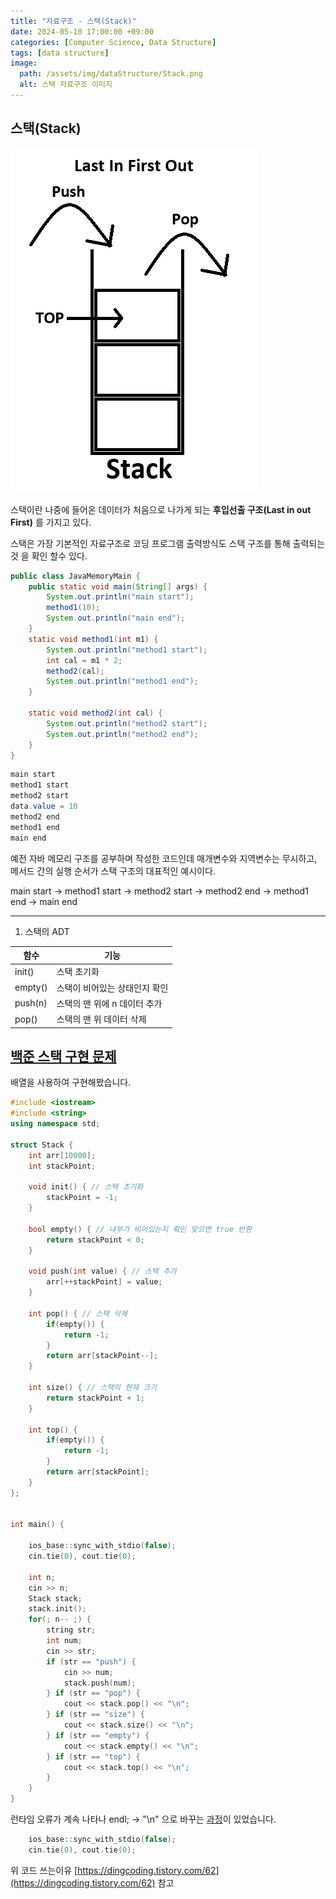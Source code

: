 ```yaml
---
title: "자료구조 - 스택(Stack)"
date: 2024-05-10 17:00:00 +09:00
categories: [Computer Science, Data Structure]
tags: [data structure]
image:
  path: /assets/img/dataStructure/Stack.png
  alt: 스택 자료구조 이미지
---
```


## **스택(Stack)**  

<img src="/assets/img/dataStructure/Stack.png" alt="Stack structure image">



스택이란 나중에 들어온 데이터가 처음으로 나가게 되는 **후입선출 구조(Last in out First)** 를 가지고 있다.

스택은 가장 기본적인 자료구조로 코딩 프로그램 출력방식도 스택 구조를 통해 출력되는 것 을 확인 할수 있다.

``` java
public class JavaMemoryMain {
    public static void main(String[] args) {
        System.out.println("main start");
        method1(10);
        System.out.println("main end");
    }
    static void method1(int m1) {
        System.out.println("method1 start");
        int cal = m1 * 2;
        method2(cal);
        System.out.println("method1 end");
    }

    static void method2(int cal) {
        System.out.println("method2 start");
        System.out.println("method2 end");
    }
}
```

``` java
main start
method1 start
method2 start
data.value = 10
method2 end
method1 end
main end
```

예전 자바 메모리 구조를 공부하며 작성한 코드인데 매개변수와 지역변수는 무시하고, 메서드 간의 실행 순서가 스택 구조의 대표적인 예시이다.  

main start -> method1 start -> method2 start -> method2 end -> method1 end -> main end 

---
1) 스택의 ADT  

| 함수  | 기능 |
| ------------- | ------------- |
| init()  | 스택 초기화|
| empty() | 스택이 비어있는 상태인지 확인 |
| push(n) | 스택의 맨 위에 n 데이터 추가 |
| pop()   | 스택의 맨 위 데이터 삭제 | 


## [백준 스택 구현 문제](https://www.acmicpc.net/problem/10828)
배열을 사용하여 구현해봤습니다. 

``` c++
#include <iostream>
#include <string>
using namespace std;

struct Stack {
    int arr[10000];
    int stackPoint;

    void init() { // 스택 초기화
        stackPoint = -1;
    }

    bool empty() { // 내부가 비어있는지 확인 맞으면 true 반환
        return stackPoint < 0;
    }

    void push(int value) { // 스택 추가
        arr[++stackPoint] = value;
    }

    int pop() { // 스택 삭제
        if(empty()) {
            return -1;
        }
        return arr[stackPoint--];
    }

    int size() { // 스택의 현재 크기
        return stackPoint + 1;
    }

    int top() {
        if(empty()) {
            return -1;
        }
        return arr[stackPoint];
    }
};


int main() {

    ios_base::sync_with_stdio(false);
    cin.tie(0), cout.tie(0);

    int n;
    cin >> n;
    Stack stack;
    stack.init();
    for(; n-- ;) {
        string str;
        int num;
        cin >> str;
        if (str == "push") {
            cin >> num;
            stack.push(num);
        } if (str == "pop") {
            cout << stack.pop() << "\n";
        } if (str == "size") {
            cout << stack.size() << "\n";
        } if (str == "empty") {
            cout << stack.empty() << "\n";
        } if (str == "top") {
            cout << stack.top() << "\n";
        }
    }
}
```

런타임 오류가 계속 나타나 endl; -> "\n" 으로 바꾸는 [과정](https://www.acmicpc.net/board/view/5984)이 있었습니다.
``` c++
    ios_base::sync_with_stdio(false);  
    cin.tie(0), cout.tie(0);  
```
위 코드 쓰는이유 [https://dingcoding.tistory.com/62](https://dingcoding.tistory.com/62) 참고




